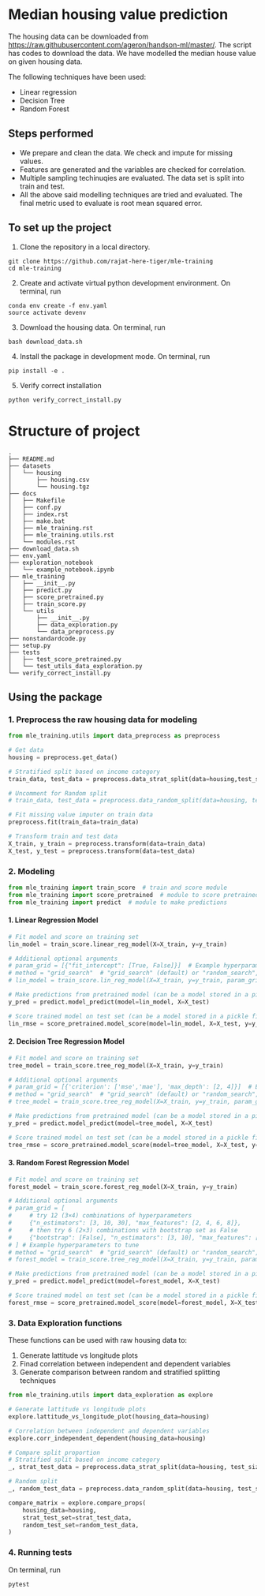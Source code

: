 # Median housing value prediction

The housing data can be downloaded from https://raw.githubusercontent.com/ageron/handson-ml/master/. The script has codes to download the data. We have modelled the median house value on given housing data. 

The following techniques have been used: 

 - Linear regression
 - Decision Tree
 - Random Forest

## Steps performed
 - We prepare and clean the data. We check and impute for missing values.
 - Features are generated and the variables are checked for correlation.
 - Multiple sampling techinuqies are evaluated. The data set is split into train and test.
 - All the above said modelling techniques are tried and evaluated. The final metric used to evaluate is root mean squared error.

## To set up the project
1. Clone the repository in a local directory.
```
git clone https://github.com/rajat-here-tiger/mle-training
cd mle-training
```
2. Create and activate virtual python development environment. On terminal, run
```
conda env create -f env.yaml
source activate devenv
```
3. Download the housing data. On terminal, run
```
bash download_data.sh 
```
4. Install the package in development mode. On terminal, run
```
pip install -e .
```
5. Verify correct installation
```
python verify_correct_install.py
```
# Structure of project
```
.
├── README.md
├── datasets
│   └── housing
│       ├── housing.csv
│       └── housing.tgz
├── docs
│   ├── Makefile
│   ├── conf.py
│   ├── index.rst
│   ├── make.bat
│   ├── mle_training.rst
│   ├── mle_training.utils.rst
│   └── modules.rst
├── download_data.sh
├── env.yaml
├── exploration_notebook
│   └── example_notebook.ipynb
├── mle_training
│   ├── __init__.py
│   ├── predict.py
│   ├── score_pretrained.py
│   ├── train_score.py
│   └── utils
│       ├── __init__.py
│       ├── data_exploration.py
│       └── data_preprocess.py
├── nonstandardcode.py
├── setup.py
├── tests
│   ├── test_score_pretrained.py
│   └── test_utils_data_exploration.py
└── verify_correct_install.py
```

## Using the package

### 1. Preprocess the raw housing data for modeling

```python
from mle_training.utils import data_preprocess as preprocess

# Get data
housing = preprocess.get_data()

# Stratified split based on income category
train_data, test_data = preprocess.data_strat_split(data=housing,test_size=0.2,random_state=42)

# Uncomment for Random split
# train_data, test_data = preprocess.data_random_split(data=housing, test_size=0.2, random_state=42)

# Fit missing value imputer on train data
preprocess.fit(train_data=train_data)

# Transform train and test data
X_train, y_train = preprocess.transform(data=train_data)
X_test, y_test = preprocess.transform(data=test_data)
```

### 2. Modeling

```python
from mle_training import train_score  # train and score module
from mle_training import score_pretrained  # module to score pretrained model
from mle_training import predict  # module to make predictions
```
#### 1. Linear Regression Model

```python
# Fit model and score on training set
lin_model = train_score.linear_reg_model(X=X_train, y=y_train)

# Additional optional arguments
# param_grid = [{"fit_intercept": [True, False]}]  # Example hyperparameters to tune
# method = "grid_search"  # "grid_search" (default) or "random_search", method to perform hyperparameter tuning
# lin_model = train_score.lin_reg_model(X=X_train, y=y_train, param_grid=param_grid, method="random_search")

# Make predictions from pretrained model (can be a model stored in a pickle file)
y_pred = predict.model_predict(model=lin_model, X=X_test)

# Score trained model on test set (can be a model stored in a pickle file)
lin_rmse = score_pretrained.model_score(model=lin_model, X=X_test, y=y_test)
```

#### 2. Decision Tree Regression Model

```python
# Fit model and score on training set
tree_model = train_score.tree_reg_model(X=X_train, y=y_train)

# Additional optional arguments
# param_grid = [{'criterion': ['mse','mae'], 'max_depth': [2, 4]}]  # Example hyperparameters to tune
# method = "grid_search"  # "grid_search" (default) or "random_search", method to perform hyperparameter tuning
# tree_model = train_score.tree_reg_model(X=X_train, y=y_train, param_grid=param_grid, method="random_search")

# Make predictions from pretrained model (can be a model stored in a pickle file)
y_pred = predict.model_predict(model=tree_model, X=X_test)

# Score trained model on test set (can be a model stored in a pickle file)
tree_rmse = score_pretrained.model_score(model=tree_model, X=X_test, y=y_test)
```

#### 3. Random Forest Regression Model

```python
# Fit model and score on training set
forest_model = train_score.forest_reg_model(X=X_train, y=y_train)

# Additional optional arguments
# param_grid = [
#     # try 12 (3×4) combinations of hyperparameters
#     {"n_estimators": [3, 10, 30], "max_features": [2, 4, 6, 8]},
#     # then try 6 (2×3) combinations with bootstrap set as False
#     {"bootstrap": [False], "n_estimators": [3, 10], "max_features": [2, 3, 4]},
# ] # Example hyperparameters to tune
# method = "grid_search"  # "grid_search" (default) or "random_search", method to perform hyperparameter tuning
# forest_model = train_score.tree_reg_model(X=X_train, y=y_train, param_grid=param_grid, method="grid_search")

# Make predictions from pretrained model (can be a model stored in a pickle file)
y_pred = predict.model_predict(model=forest_model, X=X_test)

# Score trained model on test set (can be a model stored in a pickle file)
forest_rmse = score_pretrained.model_score(model=forest_model, X=X_test, y=y_test)
```

### 3. Data Exploration functions

These functions can be used with raw housing data to:
1. Generate lattitude vs longitude plots  
2. Finad correlation between independent and dependent variables  
3. Generate comparison between random and stratified splitting techniques  

```python
from mle_training.utils import data_exploration as explore

# Generate lattitude vs longitude plots
explore.lattitude_vs_longitude_plot(housing_data=housing)

# Correlation between independent and dependent variables
explore.corr_independent_dependent(housing_data=housing)

# Compare split proportion
# Stratified split based on income category
_, strat_test_data = preprocess.data_strat_split(data=housing, test_size=0.2, random_state=42)

# Random split
_, random_test_data = preprocess.data_random_split(data=housing, test_size=0.2, random_state=42)

compare_matrix = explore.compare_props(
    housing_data=housing,
    strat_test_set=strat_test_data,
    random_test_set=random_test_data,
)
```

### 4. Running tests
On terminal, run
```
pytest
```
